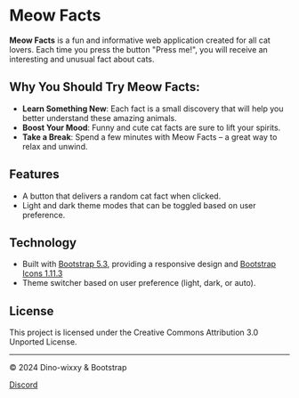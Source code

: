 # Meow Facts

**Meow Facts** is a fun and informative web application created for all cat lovers. Each time you press the button "Press me!", you will receive an interesting and unusual fact about cats.

## Why You Should Try Meow Facts:
- **Learn Something New**: Each fact is a small discovery that will help you better understand these amazing animals.
- **Boost Your Mood**: Funny and cute cat facts are sure to lift your spirits.
- **Take a Break**: Spend a few minutes with Meow Facts – a great way to relax and unwind.

## Features
- A button that delivers a random cat fact when clicked.
- Light and dark theme modes that can be toggled based on user preference.

## Technology
- Built with [Bootstrap 5.3](https://getbootstrap.com/), providing a responsive design and [Bootstrap Icons 1.11.3](https://icons.getbootstrap.com/) 
- Theme switcher based on user preference (light, dark, or auto).

## License
This project is licensed under the Creative Commons Attribution 3.0 Unported License.

---

© 2024 Dino-wixxy & Bootstrap

[Discord](https://discord.gg/AWxRFn5u)
